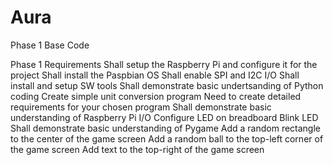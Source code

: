 # Aura
Phase 1 Base Code

Phase 1 Requirements
  Shall setup the Raspberry Pi and configure it for the project
    Shall install the Paspbian OS
    Shall enable SPI and I2C I/O
    Shall install and setup SW tools
  Shall demonstrate basic undertsanding of Python coding
    Create simple unit conversion program
    Need to create detailed requirements for your chosen program
  Shall demonstrate basic understanding of Raspberry Pi I/O
    Configure LED on breadboard
    Blink LED
  Shall demonstrate basic understanding of Pygame
    Add a random rectangle to the center of the game screen
    Add a random ball to the top-left corner of the game screen
    Add text to the top-right of the game screen
